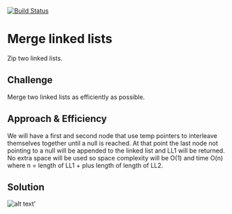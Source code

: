[![Build Status](https://travis-ci.com/andavi/data-structures-and-algorithms.svg?branch=master)](https://travis-ci.com/andavi/data-structures-and-algorithms)

# Merge linked lists
Zip two linked lists.

## Challenge
Merge two linked lists as efficiently as possible.

## Approach & Efficiency
We will have a first and second node that use temp pointers to interleave themselves together until a null is reached. At that point the last node not pointing to a null will be appended to the linked list and LL1 will be returned. No extra space will be used so space complexity will be O(1) and time O(n) where n = length of LL1 + plus length of length of LL2. 

## Solution
![alt text](https://raw.githubusercontent.com/andavi/data-structures-and-algorithms/ll_merge/code-challenges/401/ll-merge/assets/ll-merge.jpg)'
